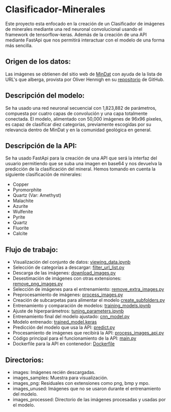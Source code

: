 # Clasificador-Minerales
Este proyecto esta enfocado en la creación de un Clasificador de imágenes de minerales mediante una red neuronal convolucional usando el framework de tensorflow-keras. Además de la creación de una API mediante FastApi que nos permitirá interactuar con el modelo de una forma más sencilla.

## Origen de los datos:
Las imágenes se obtienen del sitio web de [MinDat](https://mindat.org) 
con ayuda de la lista de URL's que alberga, provista por Oliver Hennigh en su [repositorio](https://github.com/loliverhennigh/MinDat-Mineral-Image-Dataset/blob/master/img_url_list.csv) de GitHub.

## Descripción del modelo:
Se ha usado una red neuronal secuencial con 1,823,882 de parámetros, 
compuesta por cuatro capas de convolución y una capa totalmente conectada. 
El modelo, alimentado con 50,000 imágenes de 96x96 pixeles, 
es capaz de clasificar diez categorías, 
previamente escogidas por su relevancia 
dentro de MinDat y en la comunidad geológica en general.

## Descripción de la API:
Se ha usado FastApi para la creación de una API que será la interfaz del usuario 
permitiendo que se suba una imagen en base64 y nos devuelva la predicción de la clasificación del mineral.
Hemos tomando en cuenta la siguiente clasificación de minerales:
- Copper
- Pyromorphite
- Quartz (Var: Amethyst)
- Malachite
- Azurite
- Wulfenite
- Pyrite
- Quartz
- Fluorite
- Calcite

## Flujo de trabajo:
- Visualización del conjunto de datos: [viewing_data.ipynb](viewing_data.ipynb)
- Selección de categorías a descargar: [filter_url_list.py](filter_url_list.py)
- Descarga de las imágenes: [download_images.py](download_images.py)
- Desestimación de imágenes con otras extensiones: [remove_png_images.py](remove_png_images.py)
- Selección de imágenes para el entrenamiento: [remove_extra_images.py](remove_extra_images.py)
- Preprocesamiento de imágenes: [process_images.py](process_images.py)
- Creación de subcarpetas para alimentar el modelo [create_subfolders.py](create_subfolders.py)
- Entrenamiento y comparación de modelos: [training_models.ipynb](training_models.ipynb)
- Ajuste de hiperparámetros: [tuning_parameters.ipynb](tuning_parameters.ipynb)
- Entrenamiento final del modelo ajustado: [cnn_model.py](cnn_model.py)
- Modelo entrenado: [trained_model.keras](api/models/trained_model.keras)
- Predicción del modelo que usa la API: [predict.py](api/predict.py)
- Procesamiento de imágenes que recibirá la API: [process_images_api.py](api/utils/process_images_api.py)
- Código principal para el funcionamiento de la API: [main.py](api/main.py)
- Dockerfile para la API en contenedor: [Dockerfile](Dockerfile)

## Directorios:
- images: Imágenes recién descargadas.
- images_samples: Muestra para visualización.
- images_png: Residuales con extensiones como png, bmp y mpo.
- images_unused: Imágenes que no se usaron durante el entrenamiento del modelo.
- images_processed: Directorio de las imágenes procesadas y usadas por el modelo.
